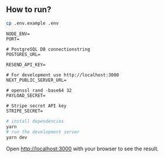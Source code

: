 ## How to run?

```bash
cp .env.example .env
```

```
NODE_ENV=
PORT=

# PostgreSQL DB connectionstring
POSTGRES_URL= 

RESEND_API_KEY=

# For development use http://localhost:3000
NEXT_PUBLIC_SERVER_URL=

# openssl rand -base64 32
PAYLOAD_SECRET=

# Stripe secret API key
STRIPE_SECRET=
```

```bash
# install dependencies
yarn
# run the development server
yarn dev
```

Open [http://localhost:3000](http://localhost:3000) with your browser to see the result.

```

```
